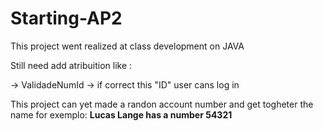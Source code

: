 # Starting-AP2


This project went realized at class development on JAVA 



Still need add atribuition like : 

-> ValidadeNumId 
-> if correct this "ID" user cans log in 

This project can yet made a randon account number and get togheter the name for exemplo:   <b> Lucas Lange has a number 54321 </b>


